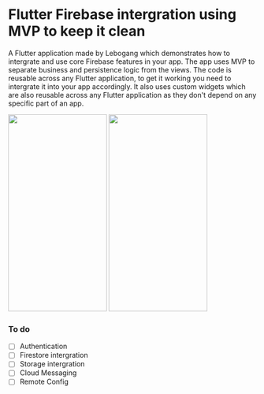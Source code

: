 # Flutter Firebase intergration using MVP to keep it clean

A Flutter application made by Lebogang which demonstrates how to intergrate and use core Firebase features in your app. The app uses MVP to separate business and persistence logic from the views. The code is reusable across any Flutter application, to get it working you need to intergrate it into your app accordingly. It also uses custom widgets which are also reusable across any Flutter application as they don't depend on any specific part of an app.

<p float="left">
  <img src="https://github.com/Lebogang95/flutter_firebase-intergration/blob/master/images/SC1.jpg" width="200" height="400" />
  <img src="https://github.com/Lebogang95/flutter_firebase-intergration/blob/master/images/SC2.jpg" width="200" height="400" />
</p>

### To do
- [ ] Authentication
- [ ] Firestore intergration
- [ ] Storage intergration
- [ ] Cloud Messaging
- [ ] Remote Config
